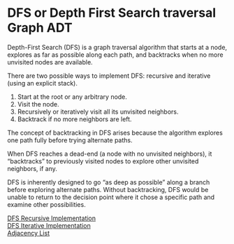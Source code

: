 # DFS or Depth First Search traversal Graph ADT

Depth-First Search (DFS) is a graph traversal algorithm that starts at a node, explores as far as possible along each path, and backtracks when no more unvisited nodes are available.

There are two possible ways to implement DFS: recursive and iterative (using an explicit stack).

1. Start at the root or any arbitrary node.
2. Visit the node.
3. Recursively or iteratively visit all its unvisited neighbors.
4. Backtrack if no more neighbors are left.

The concept of backtracking in DFS arises because the algorithm explores one path fully before trying alternate paths.

When DFS reaches a dead-end (a node with no unvisited neighbors), it “backtracks” to previously visited nodes to explore other unvisited neighbors, if any.

DFS is inherently designed to go “as deep as possible” along a branch before exploring alternate paths. Without backtracking, DFS would be unable to return to the decision point where it chose a specific path and examine other possibilities.

 [DFS Recursive Implementation](/recursive/recursive.md)\
 [DFS Iterative Implementation](/iterative/iterative.md)\
 [Adjacency List](/adjacency/adjacency.md)